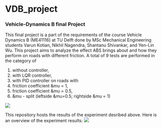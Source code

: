 # VDB_project
### Vehicle-Dynamics B final Project

This final project is a part of the requirements of the course  Vehicle Dynamics B (ME41116) at TU Delft done by MSc Mechanical Engineering students Varun Kotian, Nikhil Nagendra, Shantanu Shivankar, and Yen-Lin Wu. 
This project aims to analyze the effect ABS brings about and how they perform on roads with different friction. A total of 9 tests are performed in the category of 
1. without controller,
2. with LQR controller, 
3. with PID controller 
on roads with 
1. friction coefficient &mu = 1,
2. friction coefficient &mu = 0.5,
3. &mu - split (leftside &mu=0.5; rightside &mu = 1)

![](https://i.imgur.com/Eu4lI5f.png)

This repository hosts the results of the experiment desribed above. 
Here is an overview of the experiment results:
![](https://i.imgur.com/AAxsZd3.png)
